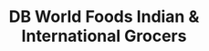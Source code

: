 ---
title: "DB World Foods Indian & International Grocers"
url: /leander/db-world-foods-indian-und-international-grocers/
shop: Supermarkt
---